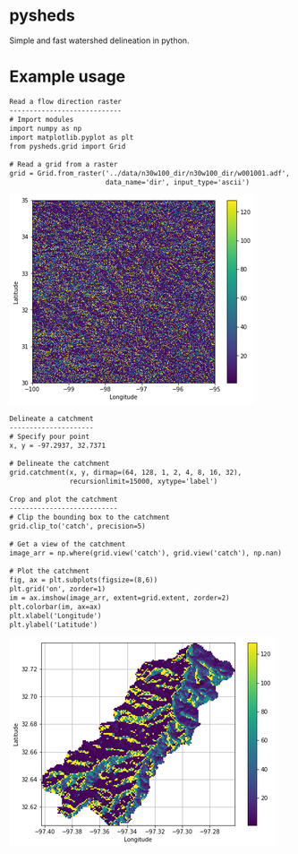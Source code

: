 # pysheds
Simple and fast watershed delineation in python.

# Example usage

    Read a flow direction raster
    ----------------------------
    # Import modules
    import numpy as np
    import matplotlib.pyplot as plt
    from pysheds.grid import Grid

    # Read a grid from a raster
    grid = Grid.from_raster('../data/n30w100_dir/n30w100_dir/w001001.adf',
                            data_name='dir', input_type='ascii')

![Example 1](examples/flow_direction.png)

    Delineate a catchment
    ---------------------
    # Specify pour point
    x, y = -97.2937, 32.7371

    # Delineate the catchment
    grid.catchment(x, y, dirmap=(64, 128, 1, 2, 4, 8, 16, 32),
                   recursionlimit=15000, xytype='label')

    Crop and plot the catchment
    ---------------------------
    # Clip the bounding box to the catchment
    grid.clip_to('catch', precision=5)

    # Get a view of the catchment
    image_arr = np.where(grid.view('catch'), grid.view('catch'), np.nan)

    # Plot the catchment
    fig, ax = plt.subplots(figsize=(8,6))
    plt.grid('on', zorder=1)
    im = ax.imshow(image_arr, extent=grid.extent, zorder=2)
    plt.colorbar(im, ax=ax)
    plt.xlabel('Longitude')
    plt.ylabel('Latitude')

![Example 1](examples/catchment.png)

